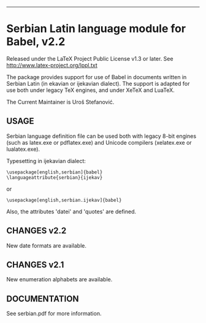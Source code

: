 ----------------------------------------------------------------

# Serbian Latin language module for Babel, v2.2

Released under the LaTeX Project Public License v1.3 or later.
See http://www.latex-project.org/lppl.txt

The package provides support for use of Babel in documents written in Serbian Latin
(in ekavian or ijekavian dialect). The support is adapted for use both
under legacy TeX engines, and under XeTeX and LuaTeX.

The Current Maintainer is Uroš Stefanović.

## USAGE

Serbian language definition file can be used both with legacy 8-bit engines
(such as latex.exe or pdflatex.exe) and Unicode compilers (xelatex.exe or
lualatex.exe).

Typesetting in ijekavian dialect:

    \usepackage[english,serbian]{babel}
    \languageattribute{serbian}{ijekav}
or

    \usepackage[english,serbian.ijekav]{babel}
	
Also, the attributes 'datei' and 'quotes' are defined.

## CHANGES v2.2

New date formats are available.

## CHANGES v2.1

New enumeration alphabets are available.

## DOCUMENTATION

See serbian.pdf for more information.
